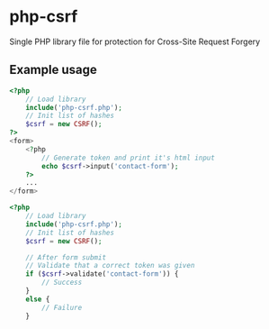 # php-csrf
Single PHP library file for protection for Cross-Site Request Forgery

## Example usage

```php
<?php
	// Load library
	include('php-csrf.php');
	// Init list of hashes
	$csrf = new CSRF();
?>
<form>
	<?php
		// Generate token and print it's html input
		echo $csrf->input('contact-form');
	?>
	...
</form>
```

```php
<?php
	// Load library
	include('php-csrf.php');
	// Init list of hashes
	$csrf = new CSRF();

	// After form submit
	// Validate that a correct token was given
	if ($csrf->validate('contact-form')) {
		// Success
	}
	else {
		// Failure
	}
```
